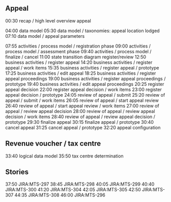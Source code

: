 ## Appeal

00:30 recap / high level overview appeal

04:00 data model
05:30 data model / taxonomies: appeal location lodged
07:10 data model / appeal parameters 

07:55 activities / process model / registration phase
09:00 activities / process model / assessment phase
09:40 activities / process model / finalize / cancel
11:00 state transition diagram register/review
12:50 business activities / register appeal
14:20 business activities / register appeal / work items
15:35 business activities / register appeal / prototype
17:25 business activities / edit appeal
18:25 business activities / register appeal proceedings
19:00 business activities / register appeal proceedings / prototype
19:40 business activities / edit appeal proceedings
20:25 register appeal decision
22:00 register appeal decision  / work items
23:00 register appeal decision  / prototype
24:05 review of appeal / submit
25:20 review of appeal / submit / work items
26:05 review of appeal / start appeal review
26:40 review of appeal / start appeal review / work items
27:00 review of appeal / review appeal decision
28:00 review of appeal / review appeal decision / work items
28:40 review of appeal / review appeal decision / prototype
29:30 finalize appeal
30:15 finalize appeal / prototype
30:40 cancel appeal
31:25 cancel appeal / prototype
32:20 appeal configuration

## Revenue voucher / tax centre

33:40 logical data model
35:50 tax centre determination

## Stories

37:50 JIRA:MTS-297
38:45 JIRA:MTS-298
40:05 JIRA:MTS-299
40:40 JIRA:MTS-300
41:20 JIRA:MTS-304
42:05 JIRA:MTS-305
42:50 JIRA:MTS-307
44:35 JIRA:MTS-308
46:00 JIRA:MTS-296






















